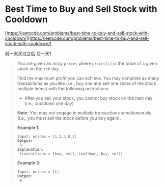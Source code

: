 # Best Time to Buy and Sell Stock with Cooldown

[https://leetcode.com/problems/best-time-to-buy-and-sell-stock-with-cooldown/](https://leetcode.com/problems/best-time-to-buy-and-sell-stock-with-cooldown/)

前一天买过之后 后一天1

> You are given an array `prices` where `prices[i]` is the price of a given stock on the `ith` day.
>
> Find the maximum profit you can achieve. You may complete as many transactions as you like (i.e., buy one and sell one share of the stock multiple times) with the following restrictions:
>
> * After you sell your stock, you cannot buy stock on the next day (i.e., cooldown one day).
>
> **Note:** You may not engage in multiple transactions simultaneously (i.e., you must sell the stock before you buy again).
>
> &#x20;
>
> **Example 1:**
>
> <pre><code>Input: prices = [1,2,3,0,2]
> <strong>Output:
> </strong> 3
> <strong>Explanation:
> </strong> transactions = [buy, sell, cooldown, buy, sell]</code></pre>
>
> **Example 2:**
>
> <pre><code>Input: prices = [1]
> <strong>Output:
> </strong> 0</code></pre>
